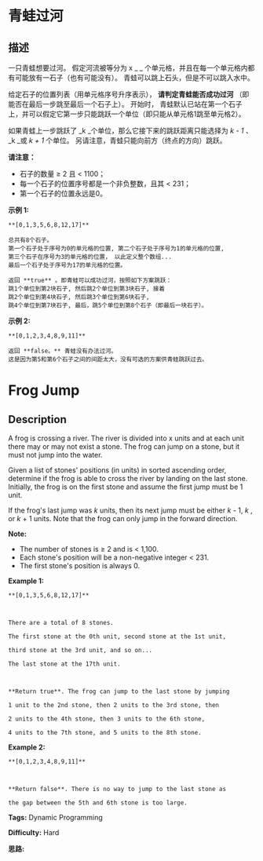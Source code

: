 # 青蛙过河

## 描述

一只青蛙想要过河。 假定河流被等分为 x _ _ 个单元格，并且在每一个单元格内都有可能放有一石子（也有可能没有）。 青蛙可以跳上石头，但是不可以跳入水中。

给定石子的位置列表（用单元格序号升序表示），  **请判定青蛙能否成功过河** （即能否在最后一步跳至最后一个石子上）。 开始时， 青蛙默认已站在第一个石子上，并可以假定它第一步只能跳跃一个单位（即只能从单元格1跳至单元格2）。

如果青蛙上一步跳跃了  _k  _个单位，那么它接下来的跳跃距离只能选择为  _k - 1_ 、 _k  _或  _k + 1_ 个单位。 另请注意，青蛙只能向前方（终点的方向）跳跃。

**请注意：**

  * 石子的数量 ≥ 2 且 < 1100；
  * 每一个石子的位置序号都是一个非负整数，且其 < 231；
  * 第一个石子的位置永远是0。

**示例  1:**

    
    
    **[0,1,3,5,6,8,12,17]**
    
    总共有8个石子。
    第一个石子处于序号为0的单元格的位置, 第二个石子处于序号为1的单元格的位置,
    第三个石子在序号为3的单元格的位置， 以此定义整个数组...
    最后一个石子处于序号为17的单元格的位置。
    
    返回 **true** 。即青蛙可以成功过河，按照如下方案跳跃： 
    跳1个单位到第2块石子, 然后跳2个单位到第3块石子, 接着 
    跳2个单位到第4块石子, 然后跳3个单位到第6块石子, 
    跳4个单位到第7块石子, 最后，跳5个单位到第8个石子（即最后一块石子）。
    

**示例 2:**

    
    
    **[0,1,2,3,4,8,9,11]**
    
    返回 **false。** 青蛙没有办法过河。 
    这是因为第5和第6个石子之间的间距太大，没有可选的方案供青蛙跳跃过去。
    



# Frog Jump

## Description



A frog is crossing a river. The river is divided into x units and at each unit there may or may not exist a stone. The frog can jump on a stone, but it must not jump into the water.

Given a list of stones' positions (in units) in sorted ascending order, determine if the frog is able to cross the river by landing on the last stone. Initially, the frog is on the first stone and assume the first jump must be 1 unit.

If the frog's last jump was _k_ units, then its next jump must be either _k_ \- 1, _k_ , or _k_ \+ 1 units. Note that the frog can only jump in the forward direction.

**Note:**

  * The number of stones is ≥ 2 and is < 1,100.
  * Each stone's position will be a non-negative integer < 231.
  * The first stone's position is always 0.

**Example 1:**

    
    
    **[0,1,3,5,6,8,12,17]**
    
    There are a total of 8 stones.
    The first stone at the 0th unit, second stone at the 1st unit,
    third stone at the 3rd unit, and so on...
    The last stone at the 17th unit.
    
    **Return true**. The frog can jump to the last stone by jumping 
    1 unit to the 2nd stone, then 2 units to the 3rd stone, then 
    2 units to the 4th stone, then 3 units to the 6th stone, 
    4 units to the 7th stone, and 5 units to the 8th stone.
    

**Example 2:**

    
    
    **[0,1,2,3,4,8,9,11]**
    
    **Return false**. There is no way to jump to the last stone as 
    the gap between the 5th and 6th stone is too large.
    


**Tags:** Dynamic Programming

**Difficulty:** Hard

**思路:**
